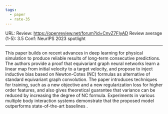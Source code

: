 ```yaml
---
tags:
  - paper
  - rate-35
---
```

URL: 
Review: https://openreview.net/forum?id=CnvZ7FIyAD
Review average (1-5): 3.5
Conf: NeurIPS 2023 spotlight

---

This paper builds on recent advances in deep learning for physical simulation to produce reliable results of long-term consecutive predictions. The authors provide a proof that equivariant graph neural networks learn a linear map from initial velocity to a target velocity, and propose to inject inductive bias based on Newton-Cotes (NC) formulas as alternative of standard equivariant graph convolution. The paper introduces techniques for training, such as a new objective and a new regularization loss for higher order features, and also gives theoretical guarantee that variance can be reduced by increasing the degree of NC formula. Experiments in various multiple body interaction systems demonstrate that the proposed model outperforms state-of-the-art baselines .